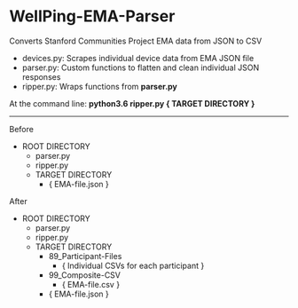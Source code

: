 # WellPing-EMA-Parser
Converts Stanford Communities Project EMA data from JSON to CSV

* devices.py: Scrapes individual device data from EMA JSON file
* parser.py: Custom functions to flatten and clean individual JSON responses
* ripper.py: Wraps functions from **parser.py**


At the command line: **python3.6 ripper.py { TARGET DIRECTORY }**

------------------------------

Before

- ROOT DIRECTORY
  - parser.py
  - ripper.py
  - TARGET DIRECTORY
    - { EMA-file.json }


After

- ROOT DIRECTORY
  - parser.py
  - ripper.py
  - TARGET DIRECTORY
    - 89_Participant-Files
      - { Individual CSVs for each participant }
    - 99_Composite-CSV
      - { EMA-file.csv }
    - { EMA-file.json }
